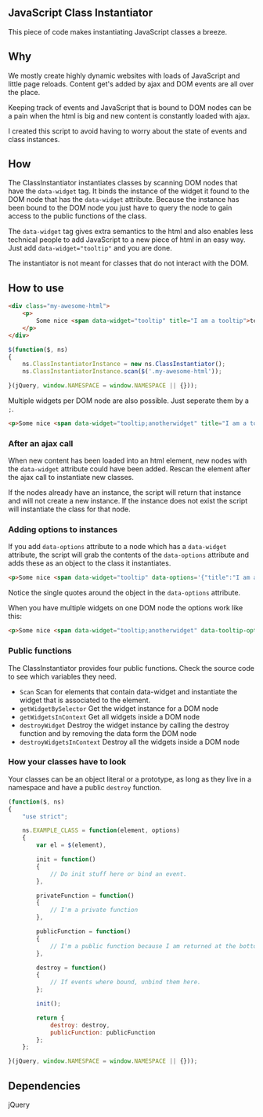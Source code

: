 ## JavaScript Class Instantiator
This piece of code makes instantiating JavaScript classes a breeze.

## Why
We mostly create highly dynamic websites with loads of JavaScript and little page reloads.
Content get's added by ajax and DOM events are all over the place.

Keeping track of events and JavaScript that is bound to DOM nodes can be a pain
when the html is big and new content is constantly loaded with ajax.

I created this script to avoid having to worry about the state of events and class instances.

## How
The ClassInstantiator instantiates classes by scanning DOM nodes that have the `data-widget` tag.
It binds the instance of the widget it found to the DOM node that has the `data-widget` attribute.
Because the instance has been bound to the DOM node you just have to query the
node to gain access to the public functions of the class.

The `data-widget` tag gives extra semantics to the html and also enables less
technical people to add JavaScript to a new piece of html in an easy way.
Just add `data-widget="tooltip"` and you are done.

The instantiator is not meant for classes that do not interact with the DOM.

## How to use
```html
<div class="my-awesome-html">
	<p>
		Some nice <span data-widget="tooltip" title="I am a tooltip">text</span> about something.
	</p>
</div>
```

```javascript
$(function($, ns)
{
	ns.ClassInstantiatorInstance = new ns.ClassInstantiator();
	ns.ClassInstantiatorInstance.scan($('.my-awesome-html'));

}(jQuery, window.NAMESPACE = window.NAMESPACE || {}));
```

Multiple widgets per DOM node are also possible. Just seperate them by a `;`.
```html
<p>Some nice <span data-widget="tooltip;anotherwidget" title="I am a tooltip">text</span> about something.</p>
```

### After an ajax call
When new content has been loaded into an html element, new nodes with the `data-widget`
attribute could have been added. Rescan the element after the ajax call to instantiate new classes.

If the nodes already have an instance, the script will return that instance and
will not create a new instance.
If the instance does not exist the script will instantiate the class for that node.

### Adding options to instances
If you add `data-options` attribute to a node which has a `data-widget` attribute,
the script will grab the contents of the `data-options` attribute and adds these
as an object to the class it instantiates.

```html
<p>Some nice <span data-widget="tooltip" data-options='{"title":"I am a tooltip"}'>text</span> about something.</p>
```
Notice the single quotes around the object in the `data-options` attribute.

When you have multiple widgets on one DOM node the options work like this:
```html
<p>Some nice <span data-widget="tooltip;anotherwidget" data-tooltip-options='{"title":"I am a tooltip"}' data-anotherwidget-options='{"option":"option value"}'>text</span> about something.</p>
```

### Public functions
The ClassInstantiator provides four public functions. Check the source code to see which variables they need.
* `Scan` Scan for elements that contain data-widget and instantiate the widget that is associated to the element.
* `getWidgetBySelector` Get the widget instance for a DOM node
* `getWidgetsInContext` Get all widgets inside a DOM node
* `destroyWidget` Destroy the widget instance by calling the destroy function and by removing the data form the DOM node
* `destroyWidgetsInContext` Destroy all the widgets inside a DOM node

### How your classes have to look
Your classes can be an object literal or a prototype, as long as they live in a namespace and have a public `destroy` function.

```javascript
(function($, ns)
{
	"use strict";

	ns.EXAMPLE_CLASS = function(element, options)
	{
		var el = $(element),

		init = function()
		{
			// Do init stuff here or bind an event.
		},

		privateFunction = function()
		{
			// I'm a private function
		},

		publicFunction = function()
		{
			// I'm a public function because I am returned at the bottom.
		},

		destroy = function()
		{
			// If events where bound, unbind them here.
		};

		init();

		return {
			destroy: destroy,
			publicFunction: publicFunction
		};
	};

}(jQuery, window.NAMESPACE = window.NAMESPACE || {}));
```

## Dependencies
jQuery